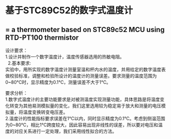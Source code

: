 # 基于STC89C52的数字式温度计
=
a thermometer based on STC89c52 MCU using RTD-PT100 thermistor
-

设计要求：<br>
1.设计并制作一个数字温度计，温度传感器选用的热敏电阻。<br>
 
2.基本要求:<br>
实验中，用所实现的数字温度计测量室温和杯内水的温度，并用给定的数字温度表做校验标准，调整和检验所设计的温度计的测量误差。要求测量的温度范围为0~80℃时，显示精度为0.1℃，测量误差不大于1℃。<br>

要求分析：<br>
1.数字式温度计的主要功能要求是对被测温度实现测量功能，具体思路是将温度变化转变为其他易测模拟量的变化，我们这里选用较为稳定易于放大和测量的电压模拟量，将温度变换转变电压差。<br>
2.温度计的性能指标要求误差在1℃以内，同时显示精度为0.1℃。考虑到侧温范围为0~80℃，相比1℃跨度较大，因此容易出现非线性的误差，所以要对电压和温度的对应关系进行一定处理，我们采用线性拟合的方法。<br>


